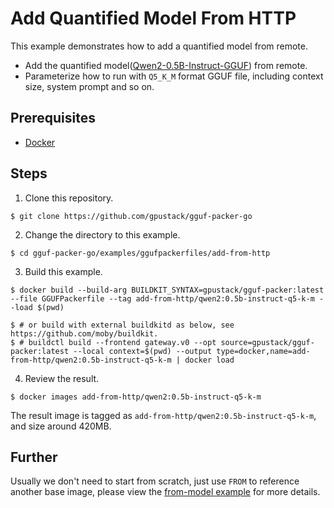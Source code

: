 # Add Quantified Model From HTTP

This example demonstrates how to add a quantified model from remote.

- Add the quantified model([Qwen2-0.5B-Instruct-GGUF](https://huggingface.co/Qwen/Qwen2-0.5B-Instruct-GGUF)) from
  remote.
- Parameterize how to run with `Q5_K_M` format GGUF file, including context size, system prompt and so on.

## Prerequisites

- [Docker](https://docs.docker.com/engine/install/)

## Steps

1. Clone this repository.

```shell
$ git clone https://github.com/gpustack/gguf-packer-go
```

2. Change the directory to this example.

```shell
$ cd gguf-packer-go/examples/ggufpackerfiles/add-from-http
```

3. Build this example.

```shell
$ docker build --build-arg BUILDKIT_SYNTAX=gpustack/gguf-packer:latest --file GGUFPackerfile --tag add-from-http/qwen2:0.5b-instruct-q5-k-m --load $(pwd)

$ # or build with external buildkitd as below, see https://github.com/moby/buildkit.
$ # buildctl build --frontend gateway.v0 --opt source=gpustack/gguf-packer:latest --local context=$(pwd) --output type=docker,name=add-from-http/qwen2:0.5b-instruct-q5-k-m | docker load
```

4. Review the result.

```shell
$ docker images add-from-http/qwen2:0.5b-instruct-q5-k-m
```

The result image is tagged as `add-from-http/qwen2:0.5b-instruct-q5-k-m`, and size around 420MB.

## Further

Usually we don't need to start from scratch, just use `FROM` to reference another base image, please view
the [from-model example](../from-model) for more details.

